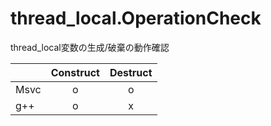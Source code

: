 # thread_local.OperationCheck

thread_local変数の生成/破棄の動作確認

||Construct|Destruct|
|-|:-:|:-:|
|Msvc|o|o|
|g++|o|x|
